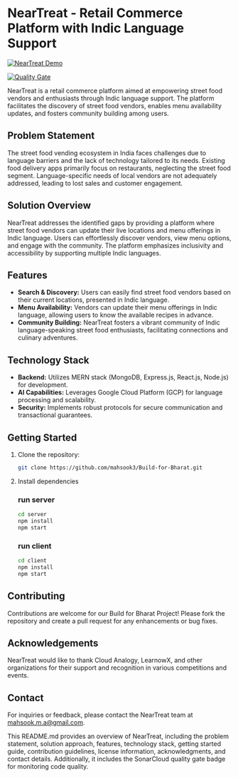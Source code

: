 # NearTreat - Retail Commerce Platform with Indic Language Support
[![NearTreat Demo](https://img.youtube.com/vi/uS9llmDY2UA/mqdefault.jpg)](https://www.youtube.com/watch?v=uS9llmDY2UA)

[![Quality Gate](https://sonarcloud.io/api/project_badges/quality_gate?project=mahsook3_Build-for-Bharat)](https://sonarcloud.io/summary/new_code?id=mahsook3_Build-for-Bharat)

NearTreat is a retail commerce platform aimed at empowering street food vendors and enthusiasts through Indic language support. The platform facilitates the discovery of street food vendors, enables menu availability updates, and fosters community building among users.

## Problem Statement

The street food vending ecosystem in India faces challenges due to language barriers and the lack of technology tailored to its needs. Existing food delivery apps primarily focus on restaurants, neglecting the street food segment. Language-specific needs of local vendors are not adequately addressed, leading to lost sales and customer engagement.

## Solution Overview

NearTreat addresses the identified gaps by providing a platform where street food vendors can update their live locations and menu offerings in Indic language. Users can effortlessly discover vendors, view menu options, and engage with the community. The platform emphasizes inclusivity and accessibility by supporting multiple Indic languages.

## Features

- **Search & Discovery:** Users can easily find street food vendors based on their current locations, presented in Indic language.
- **Menu Availability:** Vendors can update their menu offerings in Indic language, allowing users to know the available recipes in advance.
- **Community Building:** NearTreat fosters a vibrant community of Indic language-speaking street food enthusiasts, facilitating connections and culinary adventures.

## Technology Stack

- **Backend:** Utilizes MERN stack (MongoDB, Express.js, React.js, Node.js) for development.
- **AI Capabilities:** Leverages Google Cloud Platform (GCP) for language processing and scalability.
- **Security:** Implements robust protocols for secure communication and transactional guarantees.

## Getting Started

1. Clone the repository:

   ```bash
   git clone https://github.com/mahsook3/Build-for-Bharat.git

2. Install dependencies
   ### run server
   ```bash
   cd server
   npm install
   npm start
   ```
   ### run client
   ```bash
   cd client
   npm install
   npm start
   ```

## Contributing
Contributions are welcome for our Build for Bharat Project! Please fork the repository and create a pull request for any enhancements or bug fixes.

## Acknowledgements
NearTreat would like to thank Cloud Analogy, LearnowX, and other organizations for their support and recognition in various competitions and events.

## Contact
For inquiries or feedback, please contact the NearTreat team at [mahsook.m.a@gmail.com](mailto:mahsook.m.a@gmail.com).

This README.md provides an overview of NearTreat, including the problem statement, solution approach, features, technology stack, getting started guide, contribution guidelines, license information, acknowledgments, and contact details. Additionally, it includes the SonarCloud quality gate badge for monitoring code quality.
